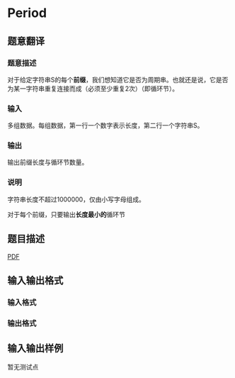 # Period

## 题意翻译

### 题意描述

对于给定字符串S的每个**前缀**，我们想知道它是否为周期串。也就还是说，它是否为某一字符串重复连接而成（必须至少重复2次）（即循环节）。

### 输入

多组数据。每组数据，第一行一个数字表示长度，第二行一个字符串S。

### 输出

输出前缀长度与循环节数量。

### 说明

字符串长度不超过1000000，仅由小写字母组成。

对于每个前缀，只要输出**长度最小的**循环节

## 题目描述

[problemUrl]: https://uva.onlinejudge.org/index.php?option=com_onlinejudge&Itemid=8&category=446&page=show_problem&problem=4074

[PDF](https://uva.onlinejudge.org/external/13/p1328.pdf)

## 输入输出格式

### 输入格式

### 输出格式

## 输入输出样例

暂无测试点

